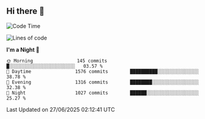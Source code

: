 ## Hi there 👋

<!--
**Wangmerlyn/Wangmerlyn** is a ✨ _special_ ✨ repository because its `README.md` (this file) appears on your GitHub profile.

Here are some ideas to get you started:

- 🔭 I’m currently working on ...
- 🌱 I’m currently learning ...
- 👯 I’m looking to collaborate on ...
- 🤔 I’m looking for help with ...
- 💬 Ask me about ...
- 📫 How to reach me: ...
- 😄 Pronouns: ...
- ⚡ Fun fact: ...
-->
<!--START_SECTION:waka-->
![Code Time](http://img.shields.io/badge/Code%20Time-377%20hrs%2015%20mins-blue)

![Lines of code](https://img.shields.io/badge/From%20Hello%20World%20I%27ve%20Written-19.6%20million%20lines%20of%20code-blue)

**I'm a Night 🦉** 

```text
🌞 Morning                145 commits         █░░░░░░░░░░░░░░░░░░░░░░░░   03.57 % 
🌆 Daytime                1576 commits        ██████████░░░░░░░░░░░░░░░   38.78 % 
🌃 Evening                1316 commits        ████████░░░░░░░░░░░░░░░░░   32.38 % 
🌙 Night                  1027 commits        ██████░░░░░░░░░░░░░░░░░░░   25.27 % 
```



 Last Updated on 27/06/2025 02:12:41 UTC
<!--END_SECTION:waka-->
